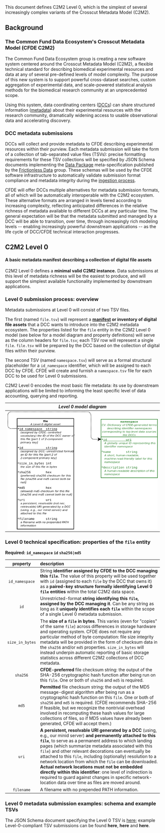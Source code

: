 This document defines C2M2 Level 0, which is the simplest
of several increasingly complex variants of the Crosscut
Metadata Model (C2M2).

## Background
### The Common Fund Data Ecosystem's Crosscut Metadata Model (CFDE C2M2)

The Common Fund Data Ecosystem group is creating a new
software system centered around the Crosscut
Metadata Model (C2M2), a flexible technical standard
for describing biomedical experimental resources and data
at any of several pre-defined levels of model complexity.
The purpose of this new system is to support powerful
cross-dataset searches, custom aggregation of experimental
data, and scale-powered statistical analysis methods for the
biomedical research community at an unprecedented scope.

Using this system, data coordinating centers
([DCCs](../draft-CFDE_glossary/glossary.md#DCCs)) can
share structured information ([metadata](../draft-CFDE_glossary/glossary.md#metadata))
about their experimental resources with the research
community, dramatically widening access to usable
observational data and accelerating discovery.

### DCC metadata submissions

DCCs will collect and provide metadata to CFDE describing
experimental resources within their purview. Each metadata
submission will take the form of a collection of tab-separated value
files (TSVs): precise formatting requirements for these TSV
collections will be specified by JSON Schema documents
implementing the [Data Package](http://frictionlessdata.io/docs/data-package/)
meta-specification published by the [Frictionless Data](http://frictionlessdata.io/)
group. These schemas will be used by the CFDE software
infrastructure to automatically validate submission format compliance
and metadata integrity during the [ingestion process](../draft-CFDE_glossary/glossary.md#DCC-data-ingestion-process).

CFDE will offer DCCs multiple alternatives for metadata submission
formats, all of which will be automatically interoperable with the
C2M2 ecosystem. These alternative formats are arranged in
levels tiered according to increasing complexity, reflecting
anticipated differences in the relative richness of metadata
available to different DCCs at any particular time. The general
expectation will be that the metadata submitted and managed by a
DCC will be able to transition, over time, through
increasingly rich modeling levels -- enabling increasingly powerful downstream
applications -- as the life cycle of DCC/CFDE technical interaction
progresses.

## C2M2 Level 0
#### A basic metadata manifest describing a collection of digital file assets

C2M2 Level 0 defines a **minimal valid C2M2 instance.** Data submissions
at this level of metadata richness will be the easiest to produce, and will
support the simplest available functionality implemented by
downstream applications.

### Level 0 submission process: overview

Metadata submissions at Level 0 will consist of two TSV
files.

The first (named `file.tsv`) will represent a
**[manifest](../draft-CFDE_glossary/glossary.md#CFDE-asset-manifest) or inventory
of digital file assets** that a DCC wants to introduce into
the C2M2 metadata ecosystem. The properties listed for the
`file` entity in the C2M2 Level 0 model (see below for a model
diagram and property definitions) will serve as the column
headers for `file.tsv`; each TSV row will represent a
single `file`. `file.tsv` will be prepared by the DCC based
on the collection of digital files within their purview.

The second TSV (named `namespace.tsv`) will serve as a formal
structural placeholder for a `id_namespace` identifier,
which will be assigned to each DCC by CFDE. CFDE will
create and furnish a `namespace.tsv` file for each DCC
to be used for Level 0 submissions.

C2M2 Level 0 encodes the most basic file metadata:
its use by downstream applications will be
limited to informing the least specific level of data
accounting, querying and reporting.

|_Level 0 model diagram_|
|:---:|
|![Level 0 model diagram](../draft-C2M2_ER_diagrams/Level-0-C2M2-model.png "Level 0 model diagram")|

### Level 0 technical specification: properties of the `file` entity

**Required: `id_namespace` `id` `sha256|md5`**

|property|description|
|:---:|:---|
| `id_namespace` | String **identifier assigned by CFDE to the DCC managing this `file`**. The value of this property will be used together with `id` (assigned to each `file` by the DCC that owns it) as a **paired-key structure formally identifying Level 0 `file` entities** within the total C2M2 data space.|
| `id` | Unrestricted-format **string identifying this `file`, assigned by the DCC managing it**. Can be any string as long as it **uniquely identifies each `file`** within the scope of a single Level 0 metadata submission. |
| `size_in_bytes` | The **size of a `file` in bytes**. This varies (even for "copies" of the same `file`) across differences in storage hardware and operating system. CFDE does not require any particular method of byte computation: file size integrity metadata will be provided in the form of checksum data in the `sha256` and/or `md5` properties. `size_in_bytes` will instead underpin automatic reporting of basic storage statistics across different C2M2 collections of DCC metadata.|
| `sha256` | **CFDE-preferred** file checksum string: the output of the SHA-256 cryptographic hash function after being run on this `file`. One or both of `sha256` and `md5` is required. |
| `md5` | **Permitted** file checksum string: the output of the MD5 message-digest algorithm after being run as a cryptographic hash function on this `file`. One or both of `sha256` and `md5` is required. (CFDE recommends SHA-256 if feasible, but we recognize the nontrivial overhead involved in recomputing these hash values for large collections of files, so if MD5 values have already been generated, CFDE will accept them.) |
| `uri` | **A persistent, resolvable URI generated by a DCC** (using, e.g., our minid server) **and permanently attached to this `file`**, to serve as a permanent address to which landing pages (which summarize metadata associated with this `file`) and other relevant decorations can eventually be attached to this `file`, including (optionally) resolution to a network location from which the `file` can be downloaded. **Actual network locations must not be embedded directly within this identifier**: one level of indirection is required to guard against changes in specific network-location data over time as files are moved around. |
| `filename` | A filename with no prepended PATH information. |

### Level 0 metadata submission examples: schema and example TSVs

The JSON Schema document specifying the Level 0 TSV is
[here](../draft-C2M2_JSON_Schema_datapackage_specs/Level_0_datapackage_spec.json);
example Level-0-compliant TSV submissions can be found **here**, **here** and **here**.


